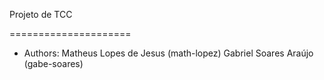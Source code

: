 Projeto de TCC

=====================
- Authors:
    Matheus Lopes de Jesus (math-lopez)
    Gabriel Soares Araújo (gabe-soares)
